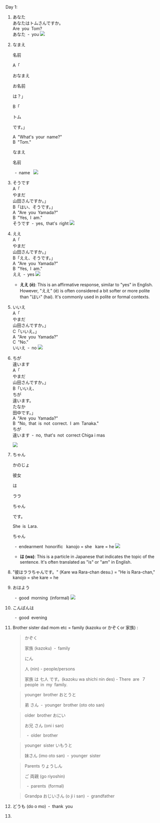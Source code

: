 Day 1:

1. あなた  
   あなたはトムさんですか。  
   Are you Tom?  
   あなた - you
   ![](assets/2024-05-02-18-04-26-image.png)

2. なまえ
   
   名前
   
   [](http://127.0.0.1:9796/#)
   
   A「
   
   おなまえ
   
   お名前
   
   は？」
   
   B「
   
   トム
   
   です。」
   
   [](http://127.0.0.1:9796/#)
   
   A "What's your name?"  
   B "Tom."
   
   なまえ
   
   名前
   
    - name
    ![](assets/2024-05-03-08-35-05-image.png)

3. そうです  
   A「  
   やまだ  
   山田さんですか。」  
   B「はい、そうです。」  
   A "Are you Yamada?"  
   B "Yes, I am."  
   そうです - yes, that's right
   ![](assets/2024-05-03-08-17-58-image.png)

4. ええ  
   A「  
   やまだ  
   山田さんですか。」  
   B「ええ、そうです。」  
   A "Are you Yamada?"  
   B "Yes, I am."  
   ええ - yes
   ![](assets/2024-05-03-08-20-29-image.png)
   
   - **ええ (ē)**: This is an affirmative response, similar to "yes" in English. However, "ええ" (ē) is often considered a bit softer or more polite than "はい" (hai). It's commonly used in polite or formal contexts.

5. いいえ  
   A「  
   やまだ  
   山田さんですか。」  
   C「いいえ。」  
   A "Are you Yamada?"  
   C "No."  
   いいえ - no
   ![](assets/2024-05-03-08-25-29-image.png)

6. ちが  
   違います  
   A「  
   やまだ  
   山田さんですか。」  
   B「いいえ、  
   ちが  
   違います。  
   たなか  
   田中です。」  
   A "Are you Yamada?"  
   B "No, that is not correct. I am Tanaka."  
   ちが  
   違います - no, that's not correct
   Chiga i mas
   
   ![](assets/2024-05-03-08-32-44-image.png)

7. ちゃん
   
   かのじょ
   
   彼女
   
   は
   
   ララ
   
   ちゃん
   
   です。
   
   [](http://127.0.0.1:9796/#)
   
   She is Lara.
   
   ちゃん
   
    - endearment honorific
    kanojo = she
    kare = he
   ![](assets/2024-05-03-08-48-13-image.png)
    
   
   - **は (wa)**: This is a particle in Japanese that indicates the topic of the sentence. It's often translated as "is" or "am" in English.

8. "彼はララちゃんです。" (Kare wa Rara-chan desu.) = "He is Rara-chan,"
   kanojo = she
   kare = he

9. おはよう
   
    - good morning (informal)
   ![](assets/2024-05-03-08-52-19-image.png)

10. こんばんは
    
     - good evening

11. Brother sister dad mom etc = family (kazoku or かぞくor 家族) :
    
    > かぞく
    > 
    > 家族 (kazoku) - family
    > 
    > にん
    > 
    > 人 (nin) - people/persons
    > 
    > 家族 は 七人 です。(kazoku wa shichi nin des) - There are  7  people in my family.
    
    
    
    > younger brother
    > おとうと
    > 
    > 弟 さん - younger brother (oto oto san)
    
    
    
    
    > older brother
    > おにい
    > 
    > お兄 さん (oni i san)
    > 
    >  - older brother
    
    
    
    > younger sister
    > いもうと
    > 
    > 妹さん (imo oto san) - younger sister
    
    
    
    
    > Parents
    > りょうしん
    > 
    > ご 両親 (go riyoshin)
    > 
    >  - parents (formal)
    
    
    
    > Grandpa
    > おじいさん (o ji i san) - grandfather
    
    
    
    
    > 

12. どうも (do o mo) - thank you

13. 
